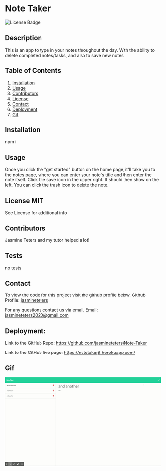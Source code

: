 # Note Taker

![License Badge](https://img.shields.io/badge/license-MIT-blue.svg)

## Description

This is an app to type in your notes throughout the day. With the ability to delete completed notes/tasks, and also to save new notes

## Table of Contents

1. [Installation](#Installation)
2. [Usage](#Usage)
3. [Contributors](#Contributors)
4. [License](#License)
5. [Contact](#Contact)
6. [Deployment](#Deployment)
7. [Gif](#Gif)

## Installation

npm i

## Usage

Once you click the "get started" button on the home page, it'll take you to the notes page, where you can enter your note's title and then enter the note itself. Click the save icon in the upper right. It should then show on the left. You can click the trash icon to delete the note.

## License MIT

See License for additional info

## Contributors

Jasmine Teters and my tutor helped a lot!

## Tests

no tests

## Contact

To view the code for this project visit the github profile below.
Github Profile: [jasmineteters](https://www.github.com/jasmineteters)

For any questions contact us via email.
Email: [jasmineteters2020@gmail.com](mailto:jasmineteters2020@gmail.com)

## Deployment:

Link to the GitHub Repo: https://github.com/jasmineteters/Note-Taker

Link to the GitHub live page: https://notetakerjt.herokuapp.com/

## Gif

![](public/assets/Note-Taker.gif)
